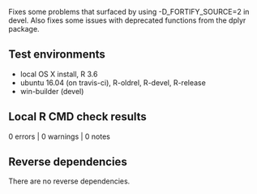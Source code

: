 Fixes some problems that surfaced by using -D_FORTIFY_SOURCE=2 in devel. Also fixes some issues with deprecated functions from the dplyr package.

## Test environments
* local OS X install, R 3.6
* ubuntu 16.04 (on travis-ci), R-oldrel, R-devel, R-release
* win-builder (devel)

## Local R CMD check results
0 errors | 0 warnings | 0 notes

## Reverse dependencies
There are no reverse dependencies.
